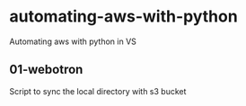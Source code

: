 # automating-aws-with-python
Automating aws with python in VS

## 01-webotron
Script to sync the local directory with s3 bucket
